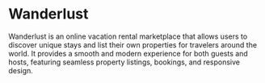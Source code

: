 # Wanderlust

Wanderlust is an online vacation rental marketplace that allows users to discover unique stays and list their own properties for travelers around the world. It provides a smooth and modern experience for both guests and hosts, featuring seamless property listings, bookings, and responsive design.
